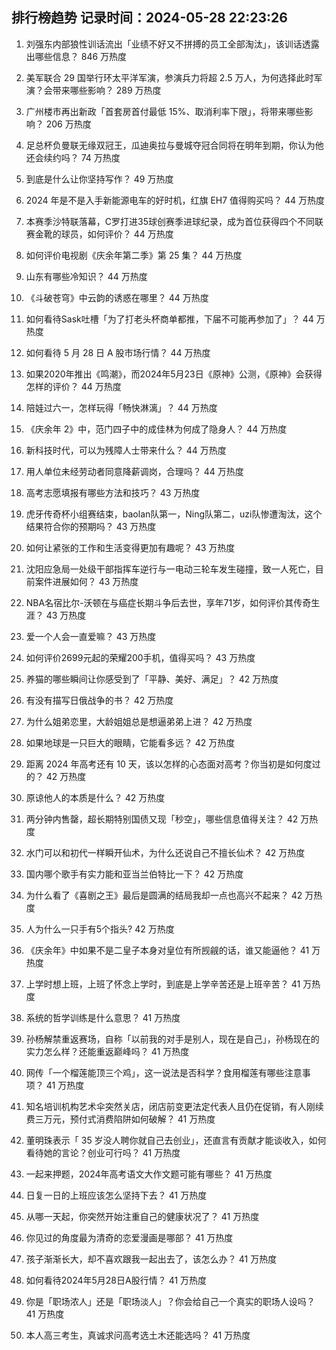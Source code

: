 
## 排行榜趋势 记录时间：2024-05-28 22:23:26
  
  1. 刘强东内部狼性训话流出「业绩不好又不拼搏的员工全部淘汰」，该训话透露出哪些信息？ 846 万热度
    
  2. 美军联合 29 国举行环太平洋军演，参演兵力将超 2.5 万人，为何选择此时军演？会带来哪些影响？ 289 万热度
    
  3. 广州楼市再出新政「首套房首付最低 15%、取消利率下限」，将带来哪些影响？ 206 万热度
    
  4. 足总杯负曼联无缘双冠王，瓜迪奥拉与曼城夺冠合同将在明年到期，你认为他还会续约吗？ 74 万热度
    
  5. 到底是什么让你坚持写作？ 49 万热度
    
  6. 2024 年是不是入手新能源电车的好时机，红旗 EH7 值得购买吗？ 44 万热度
    
  7. 本赛季沙特联落幕，C罗打进35球创赛季进球纪录，成为首位获得四个不同联赛金靴的球员，如何评价？ 44 万热度
    
  8. 如何评价电视剧《庆余年第二季》第 25 集？ 44 万热度
    
  9. 山东有哪些冷知识？ 44 万热度
    
  10. 《斗破苍穹》中云韵的诱惑在哪里？ 44 万热度
    
  11. 如何看待Sask吐槽「为了打老头杯商单都推，下届不可能再参加了」？ 44 万热度
    
  12. 如何看待 5 月 28 日 A 股市场行情？ 44 万热度
    
  13. 如果2020年推出《鸣潮》，而2024年5月23日《原神》公测，《原神》会获得怎样的评价？ 44 万热度
    
  14. 陪娃过六一，怎样玩得「畅快淋漓」？ 44 万热度
    
  15. 《庆余年 2》中，范门四子中的成佳林为何成了隐身人？ 44 万热度
    
  16. 新科技时代，可以为残障人士带来什么？ 44 万热度
    
  17. 用人单位未经劳动者同意降薪调岗，合理吗？ 44 万热度
    
  18. 高考志愿填报有哪些方法和技巧？ 43 万热度
    
  19. 虎牙传奇杯小组赛结束，baolan队第一，Ning队第二，uzi队惨遭淘汰，这个结果符合你的预期吗？ 43 万热度
    
  20. 如何让紧张的工作和生活变得更加有趣呢？ 43 万热度
    
  21. 沈阳应急局一处级干部指挥车逆行与一电动三轮车发生碰撞，致一人死亡，目前案件进展如何？ 43 万热度
    
  22. NBA名宿比尔-沃顿在与癌症长期斗争后去世，享年71岁，如何评价其传奇生涯？ 43 万热度
    
  23. 爱一个人会一直爱嘛？ 43 万热度
    
  24. 如何评价2699元起的荣耀200手机，值得买吗？ 43 万热度
    
  25. 养猫的哪些瞬间让你感受到了「平静、美好、满足」？ 42 万热度
    
  26. 有没有描写日俄战争的书？ 42 万热度
    
  27. 为什么姐弟恋里，大龄姐姐总是想逼弟弟上进？ 42 万热度
    
  28. 如果地球是一只巨大的眼睛，它能看多远？ 42 万热度
    
  29. 距离 2024 年高考还有 10 天，该以怎样的心态面对高考？你当初是如何度过的？ 42 万热度
    
  30. 原谅他人的本质是什么？ 42 万热度
    
  31. 两分钟内售罄，超长期特别国债又现「秒空」，哪些信息值得关注？ 42 万热度
    
  32. 水门可以和初代一样瞬开仙术，为什么还说自己不擅长仙术？ 42 万热度
    
  33. 国内哪个歌手有实力能和亚当兰伯特比一下？ 42 万热度
    
  34. 为什么看了《喜剧之王》最后是圆满的结局我却一点也高兴不起来？ 42 万热度
    
  35. 人为什么一只手有5个指头? 42 万热度
    
  36. 《庆余年》中如果不是二皇子本身对皇位有所觊觎的话，谁又能逼他？ 41 万热度
    
  37. 上学时想上班，上班了怀念上学时，到底是上学辛苦还是上班辛苦？ 41 万热度
    
  38. 系统的哲学训练是什么意思？ 41 万热度
    
  39. 孙杨解禁重返赛场，自称「以前我的对手是别人，现在是自己」，孙杨现在的实力怎么样？还能重返巅峰吗？ 41 万热度
    
  40. 网传「一个榴莲能顶三个鸡」，这一说法是否科学？食用榴莲有哪些注意事项？ 41 万热度
    
  41. 知名培训机构艺术伞突然关店，闭店前变更法定代表人且仍在促销，有人刚续费三万元，预付式消费陷阱如何破解？ 41 万热度
    
  42. 董明珠表示「 35 岁没人聘你就自己去创业」，还直言有贡献才能谈收入，如何看待她的言论？创业可行吗？ 41 万热度
    
  43. 一起来押题，2024年高考语文大作文题可能有哪些？ 41 万热度
    
  44. 日复一日的上班应该怎么坚持下去？ 41 万热度
    
  45. 从哪一天起，你突然开始注重自己的健康状况了？ 41 万热度
    
  46. 你见过的角度最为清奇的恋爱漫画是哪部？ 41 万热度
    
  47. 孩子渐渐长大，却不喜欢跟我一起出去了，该怎么办？ 41 万热度
    
  48. 如何看待2024年5月28日A股行情？ 41 万热度
    
  49. 你是「职场浓人」还是「职场淡人」？你会给自己一个真实的职场人设吗？ 41 万热度
    
  50. 本人高三考生，真诚求问高考选土木还能选吗？ 41 万热度
    